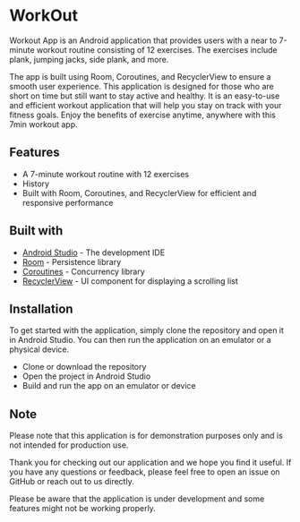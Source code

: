 
# WorkOut 

Workout App is an Android application that provides users with a near to 7-minute workout routine consisting of 12 exercises. The exercises include plank, jumping jacks, side plank, and more. 

The app is built using Room, Coroutines, and RecyclerView to ensure a smooth user experience. This application is designed for those who are short on time but still want to stay active and healthy. It is an easy-to-use and efficient workout application that will help you stay on track with your fitness goals. Enjoy the benefits of exercise anytime, anywhere with this 7min workout app.

## Features

- A 7-minute workout routine with 12 exercises
- History 
- Built with Room, Coroutines, and RecyclerView for efficient and responsive performance

## Built with

- [Android Studio](https://developer.android.com/studio) - The development IDE
- [Room](https://developer.android.com/topic/libraries/architecture/room) - Persistence library
- [Coroutines](https://kotlinlang.org/docs/reference/coroutines-overview.html) - Concurrency library
- [RecyclerView](https://developer.android.com/guide/topics/ui/layout/recyclerview) - UI component for displaying a scrolling list

## Installation

To get started with the application, simply clone the repository and open it in Android Studio. You can then run the application on an emulator or a physical device.

- Clone or download the repository
- Open the project in Android Studio
- Build and run the app on an emulator or device

## Note

Please note that this application is for demonstration purposes only and is not intended for production use.

Thank you for checking out our application and we hope you find it useful. If you have any questions or feedback, please feel free to open an issue on GitHub or reach out to us directly.

Please be aware that the application is under development and some features might not be working properly.
